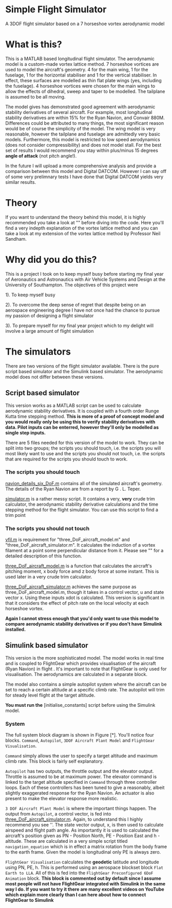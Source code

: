 # Simple Flight Simulator
A 3DOF flight simulator based on a 7 horseshoe vortex aerodynamic model

# What is this?
This is a MATLAB based longitudinal flight simulator. The aerodynamic model is a custom-made vortex lattice method. 7 horseshoe vortices are
used to model the aircraft's geometry. 4 for the main wing, 1 for the fuselage, 1 for the horizontal stabiliser and 1 for the vertical stabiliser. In effect,
these surfaces are modelled as thin flat plate wings (yes, including the fuselage). 4 horseshoe vortices were chosen for the main wings to allow the effects of 
dihedral, sweep and taper to be modelled. The tailplane is assumed to be all moving.

The model gives has demonstrated good agreement with aerodynamic stability derivatives of several aircraft. For example, most longitudinal stability derivatives are within 15% for the Ryan Navion, and Convair 880M. Differences could be attributed to many things, the most significant reason would be of course the simplicity of the model. The wing model is very reasonable, however the tailplane and fuselage are admittedly very basic models. Furthermore, this model is restricted to low speed aerodynamics (does not consider compressibility) and does not model stall. For the best set of results I would recommend you stay within plus/minus 15 degrees **angle of attack** (not pitch angle!).  

In the future I will upload a more comprehensive analysis and provide a comparison between this model and Digital DATCOM. However I can say off of some very prelimnary tests I have done that Digital DATCOM yields very similar results.

# Theory
If you want to understand the theory behind this model, it is highly recommended you take a look at "" before diving into the code. Here you'll find a very
indepth explanation of the vortex lattice method and you can take a look at my extension of the vortex lattice method by Professor Neil Sandham.

# Why did you do this?
This is a project I took on to keep myself busy before starting my final year of Aeronautics and Astronautics with Air Vehicle Systems and Design at the University of Southampton. The objectives of this project were

1). To keep myself busy

2). To overcome the deep sense of regret that despite being on an aerospace engineering degree I have not once had the chance to pursue my passion of designing a flight simulator

3). To prepare myself for my final year project which to my delight will involve a large amount of flight simulation

# The simulators

There are two versions of the flight simulator available. There is the pure script based simulator and the Simulink based simulator. The aerodynamic model does not differ between these versions.

## Script based simulator
This version works as a MATLAB script can be used to calculate aerodynamic stability
derivatives. It is coupled with a fourth order Runge Kutta time stepping method. **This
is more of a proof of concept model and you would really only be using this to verify stability
derivatives with data. Pilot inputs can be enterred, however they'll only be modelled as single step inputs.**

There are 5 files needed for this version of the model to work. They can be split into two groups; the scripts you should touch, i.e. the scripts you will most likely want to use and the scripts you should not touch, i.e. the scripts that are required for the scripts you should touch to work.

### The scripts you should touch
[navion_details_six_DoF.m](https://github.com/DeclanClifford/simple_flight_simulator/blob/master/script%20version/navion_details_six_DoF.m) contains all of the simulated aircraft's geometry. The details of the Ryan Navion are from a report by G . L. Teper.

[simulator.m](https://github.com/DeclanClifford/simple_flight_simulator/blob/master/script%20version/simulator.m) is a rather messy script. It contains a very, **very** crude trim calculator, the aerodynamic stability derivative calculations and the time stepping method for the flight simulator. You can use this script to find a trim point 

### The scripts you should not touch
[vfil.m](https://github.com/DeclanClifford/simple_flight_simulator/blob/master/script%20version/vfil.m) is requirement for "three_DoF_aircraft_model.m" and "three_DoF_aircraft_simulator.m". It calculates the induction of a vortex filament at a point some perpendicular
distance from it. Please see "" for a detailed description of this function.

[three_DoF_aircraft_model.m](https://github.com/DeclanClifford/simple_flight_simulator/blob/master/script%20version/three_DoF_aircraft_model.m) is a function that calculates the aircraft's pitching moment, x body force amd z body force at some instant. This is used later
in a very crude trim calculator.

[three_DoF_aircraft_simulator.m](https://github.com/DeclanClifford/simple_flight_simulator/blob/master/script%20version/three_DoF_aircraft_simulator.m) achieves the same purpose as three_DoF_aircraft_model.m, though it takes in a control vector, u and state vector x. Using these inputs 
xdot is calculated. This version is significant in that it considers the effect of pitch rate on the local velocity at each horseshoe vortex.

**Again I cannot stress enough that you'd only want to use this model to compare aerodynamic stability derivatives or if you don't have Simulink installed.**

## Simulink based simulator
This version is the more sophisticated model. The model works in real time and is coupled 
to FlightGear which provides visualisation of the aircraft (Ryan Navion) in flight . It's important to note
that FlightGear is only used for visualisation. The aerodynamics are calculated in a separate block. 

The model also contains a simple autopilot system where the aircraft can be set to reach a certain altitude at a specific climb rate. The autopilot will trim for steady level flight at the target altitude.

**You must run the** [initialise_constants] script before using the Simulink model. 

### System
The full system block diagram is shown in Figure [*]. You'll notice four blocks. `Command`, `Autopilot`, `3DOF Aircraft Plant Model` and `FlightGear Visualisation`.

`Command` simply allows the user to specify a target altitude and maximum climb rate. This block is fairly self explanatory.

`Autopilot` has two outputs, the throttle output and the elevator output. Throttle is assumed to be at maximum power. The elevator command is linked to the target altitude specified in `Command` through three controller loops. Each of these controllers has been tuned to give a reasonably, albeit slightly exaggerated response for the Ryan Navion. An actuator is also present to make the elevator response more realistic.

`3 DOF Aircraft Plant Model` is where the important things happen. The output from `Autopilot`, a control vector, is fed into [three_DoF_aircraft_simulator.m](https://github.com/DeclanClifford/simple_flight_simulator/blob/master/script%20version/three_DoF_aircraft_simulator.m). Again, to understand this I highly recommend you see ''. The state vector output, x, is then used to calculate airspeed and flight path angle. As importantly it is used to calculated the aircraft's position given as PN - Position North, PE - Position East and h - altitude. These are calculated in a very simple script titled `navigation_equation` which is in effect a matrix rotation from the body frame to the earth frame. Given the model is longitudinal only PE is always zero.

`FlightGear Visualisation` calculates the **geodetic** latitude and longitude using PN, PE, h. This is performed using an aerospace blockset block `Flat Earth to LLA`. All of this is fed into the `FlightGear Preconfigured 6DoF Animation` block. **This block is commented out by default since I assume most people will not have FlightGear integrated with Simulink in the same way I do. If you want to try it there are many excellent videos on YouTube which explain more clearly than I can here about how to connect FlightGear to Simulink**



